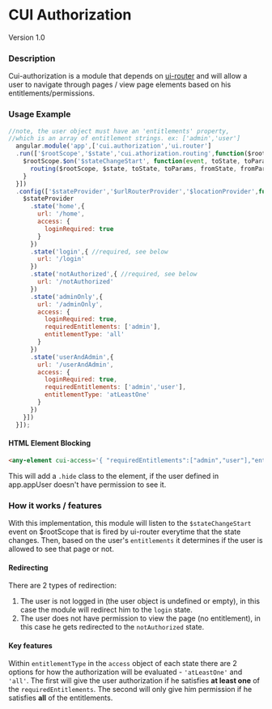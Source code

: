 # CUI Authorization
Version 1.0


### Description
Cui-authorization is a module that depends on [ui-router](https://github.com/angular-ui/ui-router) and will allow a user to navigate through pages / view page elements based on his entitlements/permissions.

### Usage Example

```javascript
//note, the user object must have an 'entitlements' property,
//which is an array of entitlement strings. ex: ['admin','user']
  angular.module('app',['cui.authorization','ui.router']
  .run(['$rootScope','$state','cui.athorization.routing',function($rootScope,$state,routing){
    $rootScope.$on('$stateChangeStart', function(event, toState, toParams, fromState, fromParams){
      routing($rootScope, $state, toState, toParams, fromState, fromParams, *user object goes here*);
    }
  }])
  .config(['$stateProvider','$urlRouterProvider','$locationProvider',function($stateProvider,$urlRouterProvider,$locationProvider){
    $stateProvider
      .state('home',{
        url: '/home',
        access: {
          loginRequired: true
        }
      })
      .state('login',{ //required, see below
        url: '/login'
      })
      .state('notAuthorized',{ //required, see below
        url: '/notAuthorized'
      })
      .state('adminOnly',{
        url: '/adminOnly',
        access: {
          loginRequired: true,
          requiredEntitlements: ['admin'],
          entitlementType: 'all'
        }
      })
      .state('userAndAdmin',{
        url: '/userAndAdmin',
        access: {
          loginRequired: true,
          requiredEntitlements: ['admin','user'],
          entitlementType: 'atLeastOne'
        }
      })
    }])
  }]);

```

#### HTML Element Blocking

```html
<any-element cui-access='{ "requiredEntitlements":["admin","user"],"entitlementType":"atLeastOne"}' user="{{app.appUser}}">Test</any-element>
```

This will add a `.hide` class to the element, if the user defined in app.appUser doesn't have permission to see it.

### How it works / features
With this implementation, this module will listen to the `$stateChangeStart` event on $rootScope that is fired by ui-router everytime that the state changes. Then, based on the user's `entitlements` it determines if the user is allowed to see that page or not.


#### Redirecting
There are 2 types of redirection:

1. The user is not logged in (the user object is undefined or empty), in this case the module will redirect him to the `login` state.
2. The user does not have permission to view the page (no entitlement), in this case he gets redirected to the `notAuthorized` state.

#### Key features
Within `entitlementType` in the `access` object of each state there are 2 options for how the authorization will be evaluated - `'atLeastOne'` and `'all'`. The first will give the user authorization if he satisfies <b>at least one</b> of the `requiredEntitlements`. The second will only give him permission if he satisfies <b>all</b> of the entitlements.
